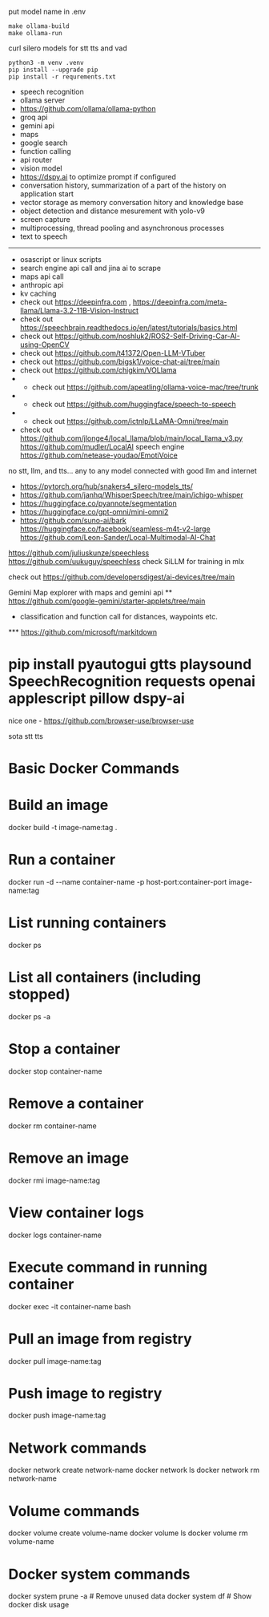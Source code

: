 put model name in .env
```shell
make ollama-build
make ollama-run
```
    
curl silero models for stt tts and vad

    python3 -m venv .venv
    pip install --upgrade pip
    pip install -r requrements.txt

- speech recognition
- ollama server
- https://github.com/ollama/ollama-python
- groq api
- gemini api
- maps
- google search
- function calling
- api router
- vision model
- https://dspy.ai to optimize prompt if configured
- conversation history, summarization of a part of the history on application start
- vector storage as memory conversation hitory and knowledge base
- object detection and distance mesurement with yolo-v9
- screen capture
- multiprocessing, thread pooling and asynchronous processes
- text to speech
-------------------------------


- osascript or linux scripts
- search engine api call and jina ai to scrape
- maps api call
- anthropic api
- kv caching
- check out https://deepinfra.com , https://deepinfra.com/meta-llama/Llama-3.2-11B-Vision-Instruct
- check out https://speechbrain.readthedocs.io/en/latest/tutorials/basics.html
- check out https://github.com/noshluk2/ROS2-Self-Driving-Car-AI-using-OpenCV
- check out https://github.com/t41372/Open-LLM-VTuber
- check out https://github.com/bigsk1/voice-chat-ai/tree/main
- check out https://github.com/chigkim/VOLlama
- * check out https://github.com/apeatling/ollama-voice-mac/tree/trunk
- * check out https://github.com/huggingface/speech-to-speech
- * check out https://github.com/ictnlp/LLaMA-Omni/tree/main
- check out https://github.com/jlonge4/local_llama/blob/main/local_llama_v3.py
https://github.com/mudler/LocalAI
speech engine https://github.com/netease-youdao/EmotiVoice

no stt, llm, and tts... any to any model connected with good llm and internet
- https://pytorch.org/hub/snakers4_silero-models_tts/
- https://github.com/janhq/WhisperSpeech/tree/main/ichigo-whisper
- https://huggingface.co/pyannote/segmentation
- https://huggingface.co/gpt-omni/mini-omni2
- https://github.com/suno-ai/bark
https://huggingface.co/facebook/seamless-m4t-v2-large
https://github.com/Leon-Sander/Local-Multimodal-AI-Chat

https://github.com/juliuskunze/speechless
https://github.com/uukuguy/speechless
check SiLLM for training in mlx

check out https://github.com/developersdigest/ai-devices/tree/main


Gemini Map explorer with maps and gemini api
** https://github.com/google-gemini/starter-applets/tree/main
- classification and function call for distances, waypoints etc.


*** https://github.com/microsoft/markitdown

# pip install pyautogui gtts playsound SpeechRecognition requests openai applescript pillow dspy-ai


nice one - https://github.com/browser-use/browser-use

sota stt tts




# Basic Docker Commands
# Build an image
docker build -t image-name:tag .

# Run a container
docker run -d --name container-name -p host-port:container-port image-name:tag

# List running containers
docker ps

# List all containers (including stopped)
docker ps -a

# Stop a container
docker stop container-name

# Remove a container
docker rm container-name

# Remove an image
docker rmi image-name:tag

# View container logs
docker logs container-name

# Execute command in running container
docker exec -it container-name bash

# Pull an image from registry
docker pull image-name:tag

# Push image to registry
docker push image-name:tag

# Network commands
docker network create network-name
docker network ls
docker network rm network-name

# Volume commands
docker volume create volume-name
docker volume ls
docker volume rm volume-name

# Docker system commands
docker system prune -a  # Remove unused data
docker system df       # Show docker disk usage
